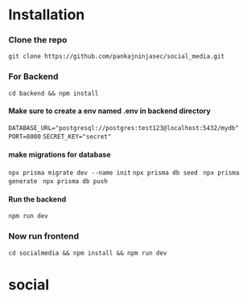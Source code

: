 # Installation 


### Clone the repo
`git clone https://github.com/pankajninjasec/social_media.git`


### For Backend

`cd backend && npm install`

#### Make sure to create a env named .env in backend directory

` DATABASE_URL="postgresql://postgres:test123@localhost:5432/mydb" `
`PORT=8000`
`SECRET_KEY="secret" `

#### make migrations for database
` npx prisma migrate dev --name init ` 
 `npx prisma db seed `
`npx prisma generate `
`npx prisma db push `

#### Run the backend
` npm run dev `


### Now run frontend

`cd socialmedia && npm install && npm run dev`


# social
